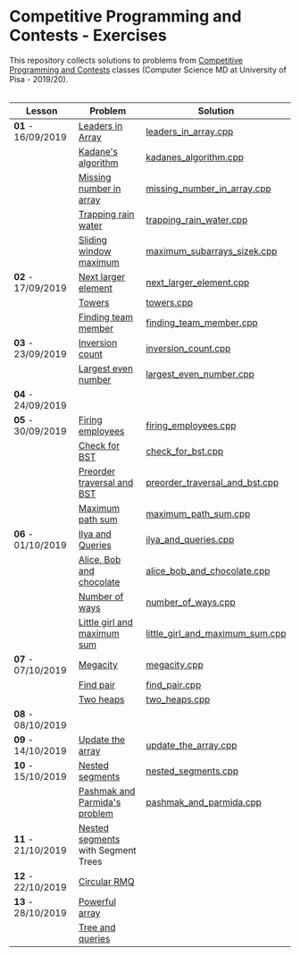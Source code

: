 # Competitive Programming and Contests - Exercises

This repository collects solutions to problems from [Competitive Programming and Contests](https://github.com/rossanoventurini/CompetitiveProgramming) classes (Computer Science MD at University of Pisa - 2019/20).
<br/><br/>

| Lesson | Problem | Solution |
| ------ | ------- | -------- |
| **01** - 16/09/2019 | [Leaders in Array](http://practice.geeksforgeeks.org/problems/leaders-in-an-array/0) | [leaders_in_array.cpp](https://github.com/lorenzovolpi/CPExercises/blob/master/source/lesson01/leaders_in_array/leaders_in_array.cpp) |
|        | [Kadane's algorithm](http://practice.geeksforgeeks.org/problems/kadanes-algorithm/0) | [kadanes_algorithm.cpp](http://practice.geeksforgeeks.org/problems/kadanes-algorithm/0) |
|        | [Missing number in array](http://practice.geeksforgeeks.org/problems/missing-number-in-array/0) | [missing_number_in_array.cpp](https://github.com/lorenzovolpi/CPExercises/blob/master/source/lesson01/missing_number_in_array/missing_number_in_array.cpp) |
|        | [Trapping rain water](http://practice.geeksforgeeks.org/problems/trapping-rain-water/0) | [trapping_rain_water.cpp](https://github.com/lorenzovolpi/CPExercises/blob/master/source/lesson01/trapping_rain_water/trapping_rain_water.cpp) |
|        | [Sliding window maximum](http://practice.geeksforgeeks.org/problems/maximum-of-all-subarrays-of-size-k/0) | [maximum_subarrays_sizek.cpp](https://github.com/lorenzovolpi/CPExercises/blob/master/source/lesson01/maximum_subarrays_sizek/maximum_subarrays_sizek.cpp) |
| **02** - 17/09/2019 | [Next larger element](http://practice.geeksforgeeks.org/problems/next-larger-element/0) | [next_larger_element.cpp](https://github.com/lorenzovolpi/CPExercises/blob/master/source/lesson02/next_larger_element/next_larger_element.cpp) |
|        | [Towers](http://codeforces.com/problemset/problem/37/A?locale=en) | [towers.cpp](https://github.com/lorenzovolpi/CPExercises/blob/master/source/lesson02/towers/towers.cpp) |
|        | [Finding team member](http://codeforces.com/problemset/problem/579/B?locale=en) | [finding_team_member.cpp](https://github.com/lorenzovolpi/CPExercises/blob/master/source/lesson02/finding_team_member/finding_team_member.cpp)
| **03** - 23/09/2019 | [Inversion count](http://www.spoj.com/problems/INVCNT/) | [inversion_count.cpp](https://github.com/lorenzovolpi/CPExercises/tree/master/source/lesson03/inversion_count/inversion_count.cpp) |
|        | [Largest even number](http://practice.geeksforgeeks.org/problems/largest-even-number/0) | [largest_even_number.cpp](https://github.com/lorenzovolpi/CPExercises/tree/master/source/lesson03/largest_even_number/largest_even_number.cpp) |
| **04** - 24/09/2019 |  |  |
| **05** - 30/09/2019 | [Firing employees](http://practice.geeksforgeeks.org/problems/firing-employees/0) | [firing_employees.cpp](https://github.com/lorenzovolpi/CPExercises/blob/master/source/lesson05/firing_employees/firing_employees.cpp) |
|        | [Check for BST](http://practice.geeksforgeeks.org/problems/check-for-bst/1) | [check_for_bst.cpp](https://github.com/lorenzovolpi/CPExercises/tree/master/source/lesson05/check_for_bst/check_for_bst.cpp) |
|        | [Preorder traversal and BST](http://practice.geeksforgeeks.org/problems/preorder-traversal-and-bst/0) | [preorder_traversal_and_bst.cpp](https://github.com/lorenzovolpi/CPExercises/tree/master/source/lesson05/preorder_traversal_and_bst/preorder_traversal_and_bst.cpp) |
|        | [Maximum path sum](http://practice.geeksforgeeks.org/problems/maximum-path-sum/1) | [maximum_path_sum.cpp](https://github.com/lorenzovolpi/CPExercises/blob/master/source/lesson05/maximum_path_sum/maximum_path_sum.cpp) |
| **06** - 01/10/2019| [Ilya and Queries](http://codeforces.com/problemset/problem/313/B?locale=en) | [ilya_and_queries.cpp](https://github.com/lorenzovolpi/CPExercises/blob/master/source/lesson06/ilya_and_queries/ilya_and_queries.cpp) |
|        | [Alice, Bob and chocolate](http://codeforces.com/problemset/problem/6/C?locale=en) | [alice_bob_and_chocolate.cpp](https://github.com/lorenzovolpi/CPExercises/blob/master/source/lesson06/alice_bob_and_chocolate/alice_bob_and_chocolate.cpp) |
|        | [Number of ways](http://codeforces.com/problemset/problem/466/C?locale=en) | [number_of_ways.cpp](https://github.com/lorenzovolpi/CPExercises/blob/master/source/lesson06/number_of_ways/number_of_ways.cpp) |
|        | [Little girl and maximum sum](http://codeforces.com/problemset/problem/276/C?locale=en) | [little_girl_and_maximum_sum.cpp](https://github.com/lorenzovolpi/CPExercises/blob/master/source/lesson06/little_girl_and_maximum_sum/little_girl_and_maximum_sum.cpp) |
| **07** - 07/10/2019 | [Megacity](http://codeforces.com/problemset/problem/424/B?locale=en) | [megacity.cpp](https://github.com/lorenzovolpi/CPExercises/blob/master/source/lesson07/megacity/megacity.cpp) |
|        | [Find pair](http://codeforces.com/problemset/problem/160/C?locale=en) | [find_pair.cpp](https://github.com/lorenzovolpi/CPExercises/blob/master/source/lesson07/find_pair/find_pair.cpp) |
|        | [Two heaps](http://codeforces.com/problemset/problem/353/B?locale=en) | [two_heaps.cpp](https://github.com/lorenzovolpi/CPExercises/blob/master/source/lesson07/two_heaps/two_heaps.cpp) |
| **08** - 08/10/2019 |  |  |
| **09** - 14/10/2019 | [Update the array](http://www.spoj.com/problems/UPDATEIT/) | [update_the_array.cpp](https://github.com/lorenzovolpi/CPExercises/blob/master/source/lesson09/update_the_array/update_the_array.cpp) |
| **10** - 15/10/2019 | [Nested segments](http://codeforces.com/problemset/problem/652/D?locale=en) | [nested_segments.cpp](https://github.com/lorenzovolpi/CPExercises/blob/master/source/lesson10/nested_segments/nested_segments.cpp) |
|        | [Pashmak and Parmida's problem](http://codeforces.com/problemset/problem/459/D?locale=en) | [pashmak_and_parmida.cpp](https://github.com/lorenzovolpi/CPExercises/blob/master/source/lesson10/pashmak_and_parmida/pashmak_and_parmida.cpp) |
| **11** - 21/10/2019 | [Nested segments](http://codeforces.com/problemset/problem/652/D?locale=en) <br/>with Segment Trees |  |
| **12** - 22/10/2019 | [Circular RMQ](http://codeforces.com/problemset/problem/52/C) |  |
| **13** - 28/10/2019 | [Powerful array](http://codeforces.com/contest/86/problem/D) |  |
|        | [Tree and queries](http://codeforces.com/contest/375/problem/D) |  |
